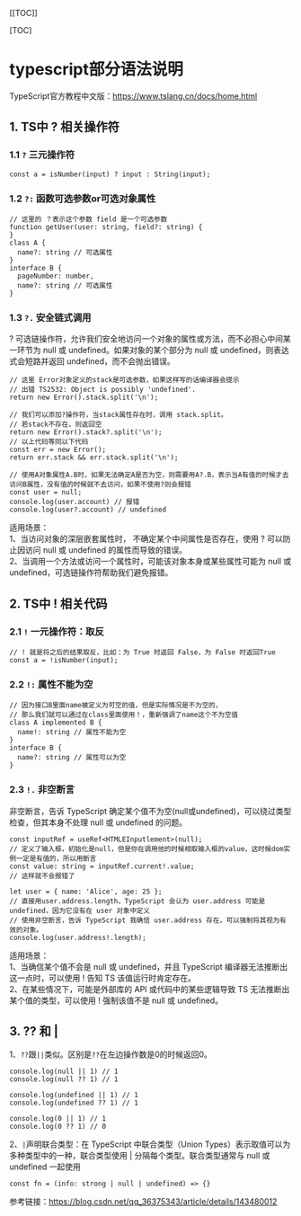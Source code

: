 [[TOC]]

[TOC]

# typescript部分语法说明

TypeScript官方教程中文版：https://www.tslang.cn/docs/home.html

## 1. TS中 ? 相关操作符

### 1.1 `?` 三元操作符

```tsx
const a = isNumber(input) ? input : String(input);
```

### 1.2 `?:` 函数可选参数or可选对象属性

```tsx
// 这里的 ？表示这个参数 field 是一个可选参数
function getUser(user: string, field?: string) {
}
class A {
  name?: string // 可选属性
}
interface B {
  pageNumber: number,
  name?: string // 可选属性
}
```

### 1.3 `?.` 安全链式调用

? 可选链操作符，允许我们安全地访问一个对象的属性或方法，而不必担心中间某一环节为 null 或 undefined。如果对象的某个部分为 null 或 undefined，则表达式会短路并返回 undefined，而不会抛出错误。

```tsx
// 这里 Error对象定义的stack是可选参数，如果这样写的话编译器会提示
// 出错 TS2532: Object is possibly 'undefined'.
return new Error().stack.split('\n');

// 我们可以添加?操作符，当stack属性存在时，调用 stack.split。
// 若stack不存在，则返回空
return new Error().stack?.split('\n');
// 以上代码等同以下代码
const err = new Error();
return err.stack && err.stack.split('\n');

// 使用A对象属性A.B时，如果无法确定A是否为空，则需要用A?.B，表示当A有值的时候才去访问B属性，没有值的时候就不去访问，如果不使用?则会报错
const user = null;
console.log(user.account) // 报错
console.log(user?.account) // undefined
```

适用场景：     
1、当访问对象的深层嵌套属性时， 不确定某个中间属性是否存在，使用 ? 可以防止因访问 null 或 undefined 的属性而导致的错误。    
2、当调用一个方法或访问一个属性时，可能该对象本身或某些属性可能为 null 或 undefined，可选链操作符帮助我们避免报错。

## 2. TS中 ! 相关代码

### 2.1 `!` 一元操作符：取反

```tsx
// ! 就是将之后的结果取反，比如：为 True 时返回 False，为 False 时返回True
const a = !isNumber(input);
```

### 2.2 `!:` 属性不能为空

```tsx
// 因为接口B里面name被定义为可空的值，但是实际情况是不为空的，
// 那么我们就可以通过在class里面使用！，重新强调了name这个不为空值
class A implemented B {
  name!: string // 属性不能为空
}
interface B {
  name?: string // 属性可以为空
}
```

### 2.3 `!.` 非空断言

非空断言，告诉 TypeScript 确定某个值不为空(null或undefined)，可以绕过类型检查，但其本身不处理 null 或 undefined 的问题。

```tsx
const inputRef = useRef<HTMLEInputlement>(null);
// 定义了输入框，初始化是null，但是你在调用他的时候相取输入框的value，这时候dom实例一定是有值的，所以用断言
const value: string = inputRef.current!.value;
// 这样就不会报错了

let user = { name: 'Alice', age: 25 };
// 直接用user.address.length，TypeScript 会认为 user.address 可能是 undefined，因为它没有在 user 对象中定义
// 使用非空断言，告诉 TypeScript 我确信 user.address 存在，可以强制将其视为有效的对象。
console.log(user.address!.length);
```

适用场景：    
1、当确信某个值不会是 null 或 undefined，并且 TypeScript 编译器无法推断出这一点时，可以使用 ! 告知 TS 该值运行时肯定存在。     
2、在某些情况下，可能是外部库的 API 或代码中的某些逻辑导致 TS 无法推断出某个值的类型，可以使用 ! 强制该值不是 null 或 undefined。

## 3. ?? 和 |

1、`??`跟`||`类似。区别是`??`在左边操作数是0的时候返回0。

```tsx
console.log(null || 1) // 1
console.log(null ?? 1) // 1
 
console.log(undefined || 1) // 1
console.log(undefined ?? 1) // 1
 
console.log(0 || 1) // 1
console.log(0 ?? 1) // 0
```

2、`|`声明联合类型：在 TypeScript 中联合类型（Union Types）表示取值可以为多种类型中的⼀种，联合类型使⽤ | 分隔每个类型。联合类型通常与 null 或 undefined ⼀起使⽤

```tsx
const fn = (info: strong | null | undefined) => {}
```

参考链接：https://blog.csdn.net/qq_36375343/article/details/143480012

